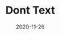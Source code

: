 ---
title: "Dont Text"
date: 2020-11-26
description: Block spam texts on your iPhone with the Dont Text iOS app
weight: 1
link: https://donttext.app/
repo: https://donttext.app/
icon: /assets/images/dont-text-favicon.png
# icon: 🤫
---